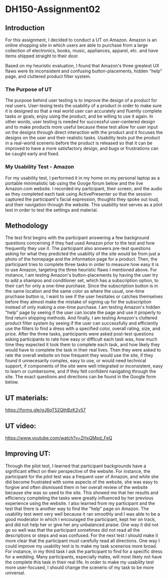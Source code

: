 # DH150-Assignment02

## Introduction
For this assignment, I decided to conduct a UT on Amazon. Amazon is an online shopping site in which users are able to purchase from a large collection of electronics, books, music, appliances, apparel, etc. and have items shipped straight to their door. 

Based on my heuristic evaluation, I found that Amazon's three greatest UX flaws were its inconsistent and confusing button-placements,
hidden "help" page, and cluttered product filter system.

### The Purpose of UT
The purpose behind user testing is to improve the design of a product for real users. 
User-tesing tests the usability of a product in order to make sure it is designed so that a real world user 
can accurately and fluently complete tasks or goals, enjoy using the product, and be willing to use it again.
In other words, user testing is needed for successful user-centered design and to make products more useful 
because these test allow for user input on the designs through direct interaction with the product and it focuses 
the designs on the user and their realistic tasks. Usability tests put the product in a real-world scenerio before
the product is released so that it can be improved to have a more satisfactory design, and bugs or frustrations can 
be caught early and fixed. 

### My Usability Test - Amazon
For my usability test, I performed it in my home on my personal laptop as a portable minimalistic lab using the Googe forum below and the live Amazon.com website. I recorded my participant, their screen, and the audio as they completed each task using ActivePresenter so that the session captured the participant's facial expression, thoughts they spoke out loud, and their navigation through the website. This usability test serves as a pilot test in order to test the settings and material.

## Methodology
The test first begins with the participant answering a few background questions concerning if they had used Amazon prior to the test and how frequently they use it. The participant also answers pre-test questions asking for what they predicted the usability of the site would be from just a photo of the homepage and the information page for a product. 
Then, the participant tries to complete three tasks in order to measure how easy it is to use Amazon, targeting the three heuristic flaws I mentioned above. For instance, I am testing Amazon's button-placements by having the user try to add a shampoo and conditioner set, which has a subscription option, to their cart for only a one-time purchase. Since the subscription button is in the same location and the same color as where the usual, one-time pruchase button is, I want to see if the user hesitates or catches themselves before they almost make the mistake of signing up for the subscription instead of only making a one-time purchase. I am testing Amazon's hidden "help" page by seeing if the user can locate the page and use it properly to find return shipping methods. And finally, I am testing Amazon's 
cluttered product filter system by seeing if the user can successfully and efficiently use the filters 
to find a dress with a specified color, overall rating, size, and price.
After the three tasks, participants were asked post-test questions asking participants to rate how easy or difficult each task was, how much time they expected it took them to complete each task, and how likely they would have to complete the task in their real lives. Then they were asked to rate the overall website on how frequent they would use the site, if they found it unnecesarily complex, easy to use, or would need technical support, if components of the site were well integrated or inconsistent, easy to learn or cumbersome, and if they felt confident navigating through the site. The exact questions and directions can be found in the Google form below.

## UT materials:
https://forms.gle/gJ6qT52QthBzK2y57

## UT video:
https://www.youtube.com/watch?v=ZHxQMpd_FeQ

## Improving UT:
Through the pilot test, I learned that participant backgrounds have a significant effect on their perspective of the website. For instance, the participant for the pilot test was a frequent user of Amazon, and while she did become frustrated with some aspects of the website, she was easy to forgive and often dismissed them in her overall review of the website because she was so used to the site. This showed me that her results and efficiency completing the tasks were greatly influenced by her previous experience using the website. I also learned from my participant and the test that there is another way to find the "help" page on Amazon.
The usability test went very well because it ran smoothly and I was able to be a good moderator in which I encouraged the participant, kept her on track, and did not help her or give her any unbalanced praise. One way it did not go so well was that the participant sometimes did not read all the descriptions or steps and was confused. For the next test I should make it more clear that the participant must carefully read all directions. 
One way I could improve my usability test is to make my task scenerios more broad. For instance, in my third task I ask the participant to find for a specific dress for a wedding. Many participants, especially males, will most likely not have the complete this task in their real life. In order to make my usability test more user-focused, I should change the scenerio of my task to be more universal. 

